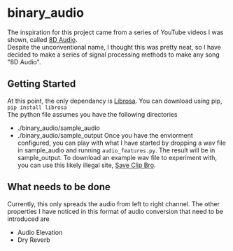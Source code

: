 # binary_audio  

The inspiration for this project came from a series of YouTube videos I was
shown, called [8D Audio](https://www.youtube.com/channel/UCrRpYEytIHGyDgNWO6VbHlQ/videos "Check it out!").  
Despite the unconventional name, I thought this was pretty neat, so I have decided to make a series of signal processing methods to make any song "8D Audio".

## Getting Started  
At this point, the only dependancy is [Librosa](https://librosa.github.io/librosa/index.html). You can download using pip,  
`pip install librosa`  
The python file assumes you have the following directories  
* ./binary_audio/sample_audio
* ./binary_audio/sample_output
Once you have the enviorment configured, you can play with what I have started by dropping a wav file in sample_audio and running `audio_features.py`.  The result will be in sample_output.  To download an example wav file to experiment with, you can use this likely illegal site, [Save Clip Bro](https://www.saveclipbro.com/).

## What needs to be done   
Currently, this only spreads the audio from left to right channel.  The other properties I have noticed in this format of audio conversion that need to be introduced are  

* Audio Elevation
* Dry Reverb
